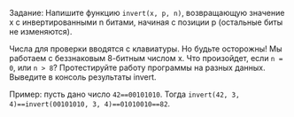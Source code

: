 Задание:
Напишите функцию `invert(x, p, n)`, возвращающую значение x с инвертированными n битами, начиная с позиции p (остальные биты не изменяются).

Числа для проверки вводятся с клавиатуры. Но будьте осторожны! Мы работаем с беззнаковым 8-битным числом x. Что произойдет, если `n = 0`, или `n > 8`? Протестируйте работу программы на разных данных. Выведите в консоль результаты invert. 

Пример: пусть дано число `42==00101010`. Тогда `invert(42, 3, 4)==invert(00101010, 3, 4)==01010010==82`. 